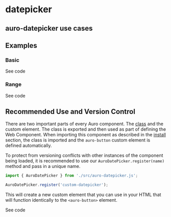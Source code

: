 # datepicker

<!-- AURO-GENERATED-CONTENT:START (FILE:src=./../docs/partials/description.md) -->
<!-- AURO-GENERATED-CONTENT:END -->

## auro-datepicker use cases

<!-- AURO-GENERATED-CONTENT:START (FILE:src=./../docs/partials/useCases.md) -->
<!-- AURO-GENERATED-CONTENT:END -->

## Examples

### Basic

<div class="exampleWrapper">
  <!-- AURO-GENERATED-CONTENT:START (FILE:src=./../apiExamples/basic.html) -->
  <!-- AURO-GENERATED-CONTENT:END -->
</div>

<auro-accordion alignRight>
  <span slot="trigger">See code</span>

<!-- AURO-GENERATED-CONTENT:START (CODE:src=./../apiExamples/basic.html) -->
<!-- AURO-GENERATED-CONTENT:END -->

</auro-accordion>

### Range

<div class="exampleWrapper">
  <!-- AURO-GENERATED-CONTENT:START (FILE:src=./../apiExamples/basicRange.html) -->
  <!-- AURO-GENERATED-CONTENT:END -->
</div>
<auro-accordion alignRight>
  <span slot="trigger">See code</span>

<!-- AURO-GENERATED-CONTENT:START (CODE:src=./../apiExamples/basicRange.html) -->
<!-- AURO-GENERATED-CONTENT:END -->

</auro-accordion>

## Recommended Use and Version Control

There are two important parts of every Auro component. The <a href="https://developer.mozilla.org/en-US/docs/Web/JavaScript/Reference/Classes">class</a> and the custom element. The class is exported and then used as part of defining the Web Component. When importing this component as described in the <a href="#install">install</a> section, the class is imported and the `auro-button` custom element is defined automatically.

To protect from versioning conflicts with other instances of the component being loaded, it is recommended to use our `AuroDatePicker.register(name)` method and pass in a unique name.

```js
import { AuroDatePicker } from './src/auro-datepicker.js';

AuroDatePicker.register('custom-datepicker');
```

This will create a new custom element that you can use in your HTML that will function identically to the `<auro-button>` element.

<div class="exampleWrapper exampleWrapper--flex">
  <!-- AURO-GENERATED-CONTENT:START (FILE:src=./../apiExamples/custom.html) -->
  <!-- AURO-GENERATED-CONTENT:END -->
</div>
<auro-accordion alignRight>
  <span slot="trigger">See code</span>

<!-- AURO-GENERATED-CONTENT:START (CODE:src=./../apiExamples/custom.html) -->
<!-- AURO-GENERATED-CONTENT:END -->

</auro-accordion>
